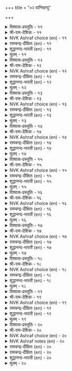 +++
title = "०२ वान्सिऱप्पु"

+++


<details><summary>विश्वास-प्रस्तुतिः - ११</summary>

वान्निण्ड्रु उलगम् वऴङ्गि वरुदलाल्  
तान्अमिऴ्दम् ऎण्ड्रुणरऱ्पाट्रु।     ११
</details>

<details><summary>श्री-राम-देशिकः - ११</summary>

लोकोऽयं जीवति सदा यतो वर्षेण् हेतुना ।  
लोकस्थितिकरं वर्षे ततोऽमृतमिदं विदुः ॥ ११॥
</details>

<details><summary>NVK Ashraf choice (en) - ११</summary>

००११
Rain is deemed a nectar of life
As its unfailing fall sustains the world. *
(Satguru Subramuniyaswami)
</details>

<details><summary>रामचन्द्र-दीक्षितः (en) - ११</summary>

11\. vāṉ niṉṟu ulakam vaḻaṅki varutalāṉ,  
tāṉ amiḻtam eṉṟu uṇaral pāṟṟu.

11\. The world for its existence depends on unfailing rainfall; the rain may well be regarded as the nectar of life.  
</details>

<details><summary>शुद्धानन्द-भारती (en) - ११</summary>

1\. வான்நின்று உலகம் வழங்கி வருதலால்  
தான்அமிழ்தம் என்றுணரற் பாற்று  
The genial rain ambrosia call:  
The world but lasts while rain shall fall.         11  
</details>

<details><summary>मूलम् - ११</summary>

वान्निण्ड्रु उलगम् वऴङ्गि वरुदलाल्  
तान्अमिऴ्दम् ऎण्ड्रुणरऱ्पाट्रु।     ११
</details>

<details><summary>विश्वास-प्रस्तुतिः - १२</summary>

तुप्पार्क्कुत् तुप्पाय तुप्पाक्कित् तुप्पार्क्कुत्  
तुप्पाय तूउम् मऴै।     १२
</details>

<details><summary>श्री-राम-देशिकः - १२</summary>

आहारापेक्षलोकस्य भोज्यं धान्यादिकं बहु ।  
उत्पाथ पेयतामेति स्वयं वर्षे जलात्मना ॥ १२॥
</details>

<details><summary>NVK Ashraf choice (en) - १२</summary>

००१२
Rain is not only a consumable for the consumer
But also begets other consumables.
(K. Kannan)
</details>

<details><summary>रामचन्द्र-दीक्षितः (en) - १२</summary>

12\. tuppārkkut tuppu āya tuppu ākki, tuppārkkut  
tuppu āyatūum maḻai.

12\. The rain is the source of all articles of food that man needs. It becomes his drink too.  
</details>

<details><summary>शुद्धानन्द-भारती (en) - १२</summary>

2\. துப்பார்க்குத் துப்பாய துப்பாக்கித் துப்பார்க்குத்  
துப்பாய தூஉம் மழை  
The rain begets the food we eat  
And forms a food and drink concrete.         12  
</details>

<details><summary>मूलम् - १२</summary>

तुप्पार्क्कुत् तुप्पाय तुप्पाक्कित् तुप्पार्क्कुत्  
तुप्पाय तूउम् मऴै।     १२
</details>

<details><summary>विश्वास-प्रस्तुतिः - १३</summary>

विण्इण्ड्रु पॊय्प्पिन् विरिनीर् वियनुलगत्तु  
उळ्निण्ड्रु उडट्रुम् पसि।      १३
</details>

<details><summary>श्री-राम-देशिकः - १३</summary>

चतुर्भिः सागरैः देशे व्याप्तेपि क्षुदियं स्थिता ।  
प्राणिनो बाधते मेघे यथाकालमवर्षति ॥ १३॥
</details>

<details><summary>NVK Ashraf choice (en) - १३</summary>

००१३
This vast world, with expanse of seas,
Will still suffer with famine if clouds deceive rain.
(N.V.K. Ashraf)
</details>

<details><summary>रामचन्द्र-दीक्षितः (en) - १३</summary>

13\. viṇ iṉṟu poyppiṉ, virinīr viyaṉ ulakattu-  
uḷ niṉṟu uṭaṟṟum paci.

13\. Hunger would stalk abroad and torment this wide sea-girt world were the rims to fail in time.  
</details>

<details><summary>शुद्धानन्द-भारती (en) - १३</summary>

3\. விண்இன்று பொய்ப்பின் விரிநீர் வியனுலகத்து  
உள்நின்று உடற்றும் பசி  
Let clouds their visits stay, and dearth  
Distresses all the sea-girt earth.         13  
</details>

<details><summary>मूलम् - १३</summary>

विण्इण्ड्रु पॊय्प्पिन् विरिनीर् वियनुलगत्तु  
उळ्निण्ड्रु उडट्रुम् पसि।      १३
</details>

<details><summary>विश्वास-प्रस्तुतिः - १४</summary>

एरिन् उऴाअर् उऴवर् पुयल्ऎन्नुम्  
वारि वळङ्गुण्ड्रिक् काल्।      १४
</details>

<details><summary>श्री-राम-देशिकः - १४</summary>

नष्टायां वर्षसम्पत्तौ धान्योत्पादनतत्पराः ।  
लाङ्गलेन भुवं नैव कर्षयेयुः कृषीवलाः ॥ १४॥
</details>

<details><summary>NVK Ashraf choice (en) - १४</summary>

००१४
If that bounty called rain decrease,
Ploughing by ploughmen would also cease.
(N.V.K. Ashraf)
</details>

<details><summary>रामचन्द्र-दीक्षितः (en) - १४</summary>

14\. ēriṉ uḻāar uḻavar, puyal eṉṉum  
vāri vaḷam kuṉṟikkāl.

14\. The cultivators would cease to plough were the clouds’ free supply of water to fail.  
</details>

<details><summary>शुद्धानन्द-भारती (en) - १४</summary>

4\. ஏரின் உழாஅர் உழவர் புயலென்னும்  
வாரி வளங்குன்றிக் கால்  
Unless the fruitful shower descend,  
The ploughman's sacred toil must end.         14  
</details>

<details><summary>मूलम् - १४</summary>

एरिन् उऴाअर् उऴवर् पुयल्ऎन्नुम्  
वारि वळङ्गुण्ड्रिक् काल्।      १४
</details>

<details><summary>विश्वास-प्रस्तुतिः - १५</summary>

कॆडुप्पदूउम् कॆट्टार्क्कुच् चार्वाय्मऱ्ऱाङ्गे  
ऎडुप्पदूउम् ऎल्लाम् मऴै।      १५
</details>

<details><summary>श्री-राम-देशिकः - १५</summary>

वर्षे त्ववर्षत् जगतीं नाशयित्वा कदाचन् ।  
अथ स्वयमनावृष्टि बाधितामपि रक्षति ॥ १५॥
</details>

<details><summary>NVK Ashraf choice (en) - १५</summary>

००१५
Rain holds the power of ruin.
Rain also lifts up those it has ruined.
(Norman Cutler)
</details>

<details><summary>रामचन्द्र-दीक्षितः (en) - १५</summary>

15\. keṭuppatūum, keṭṭārkkuc cārvāy maṟṟu āṅkē  
eṭuppatūum, ellām maḻai.

15\. It is the rain that afflicts man and it is its fall that relieves him.  
</details>

<details><summary>शुद्धानन्द-भारती (en) - १५</summary>

5\. கெடுப்பதூஉங் கெட்டார்க்குச் சார்வாய்மற் றாங்கே  
எடுப்பதூஉம் எல்லாம் மழை  
Destruction it may sometimes pour,  
But only rain can life restore.         15  
</details>

<details><summary>मूलम् - १५</summary>

कॆडुप्पदूउम् कॆट्टार्क्कुच् चार्वाय्मऱ्ऱाङ्गे  
ऎडुप्पदूउम् ऎल्लाम् मऴै।      १५
</details>

<details><summary>विश्वास-प्रस्तुतिः - १६</summary>

विसुम्बिन् तुळिवीऴिन् अल्लाल्मऱ्ऱाङ्गे  
पसुम्बुल् तलैगाण्बु अरिदु।      १६
</details>

<details><summary>श्री-राम-देशिकः - १६</summary>

जलानां बिन्दवो मेघात् न पतेयुर्यदि क्षितौ ।  
लोके द्रष्टुं न शक्यन्ते हरितास्तृणसम्पदः ॥ १६॥
</details>

<details><summary>NVK Ashraf choice (en) - १६</summary>

००१६
If clouds stop dropping raindrops,
Even blades of grass will stop rising. *
(P.S. Sundaram), (N.V.K. Ashraf)
</details>

<details><summary>रामचन्द्र-दीक्षितः (en) - १६</summary>

16\. vicumpiṉ tuḷi vīḻiṉ allāl, maṟṟu āṅkē  
pacum pul talai kāṇpu aritu.

16\. If the clouds were to withhold rain not even a blade of grass would rustle on earth.  
</details>

<details><summary>शुद्धानन्द-भारती (en) - १६</summary>

6\. விசும்பின் துளிவீழின் அல்லால்மற் றாங்கே  
பசும்புல் தலைகாண்பு அரிது  
No grassy blade its head will rear,  
If from the cloud no drop appear.         16  
</details>

<details><summary>मूलम् - १६</summary>

विसुम्बिन् तुळिवीऴिन् अल्लाल्मऱ्ऱाङ्गे  
पसुम्बुल् तलैगाण्बु अरिदु।      १६
</details>

<details><summary>विश्वास-प्रस्तुतिः - १७</summary>

नॆडुङ्गडलुम् तन्नीर्मै कुण्ड्रुम् तडिन्दॆऴिलि  
तान्नल्गा तागि विडिन्।      १७
</details>

<details><summary>श्री-राम-देशिकः - १७</summary>

पीत्वा जलनिधिं लोके यदि मेघो न वर्षति ।  
अगाघोऽप्युदधिस्तेन समृद्धिरहितो भवेत् ॥ १७॥
</details>

<details><summary>NVK Ashraf choice (en) - १७</summary>

००१७
Even the vast sea will lose its richness,
If clouds cease and fail to bestow.
(N.V.K. Ashraf), (J. Narayanaswamy)
</details>

<details><summary>रामचन्द्र-दीक्षितः (en) - १७</summary>

17\. neṭuṅ kaṭalum taṉ nīrmai kuṉṟum, taṭintu eḻili-  
tāṉ nalkātu ākiviṭiṉ.

17\. Even the illimitable deep shrinks if the clouds do not pour and replenish it.  
</details>

<details><summary>शुद्धानन्द-भारती (en) - १७</summary>

7\. நெடுங்கடலும் தன்நீர்மை குன்றும் தடிந்தெழிலி  
தான்நல்கா தாகி விடின்  
The ocean's wealth will waste away,  
Except the cloud its stores repay.         17  
</details>

<details><summary>मूलम् - १७</summary>

नॆडुङ्गडलुम् तन्नीर्मै कुण्ड्रुम् तडिन्दॆऴिलि  
तान्नल्गा तागि विडिन्।      १७
</details>

<details><summary>विश्वास-प्रस्तुतिः - १८</summary>

सिऱप्पॊडु पूसनै सॆल्लादु वानम्  
वऱक्कुमेल् वानोर्क्कुम् ईण्डु।      १८
</details>

<details><summary>श्री-राम-देशिकः - १८</summary>

देवताराधनं नित्यं विशेषादुत्सवादिकम् ।  
लोके नैव प्रवर्तेत मेघो यदि न वर्षति ॥ १८॥
</details>

<details><summary>NVK Ashraf choice (en) - १८</summary>

००१८
If the heavens dry up, the very gods
Will lack festival and worship.
(P.S. Sundaram)
</details>

<details><summary>रामचन्द्र-दीक्षितः (en) - १८</summary>

18\. ciṟappoṭu pūcaṉai cellātu-vāṉam  
vaṟakkumēl, vāṉōrkkum, īṇṭu.

18\. If the rains were to fail there would be no more o£ferings and festivals to the gods.  
</details>

<details><summary>शुद्धानन्द-भारती (en) - १८</summary>

8\. சிறப்பொடு பூசனை செல்லாது வானம்  
வறக்குமேல் வானோர்க்கும் ஈண்டு  
The earth, beneath a barren sky,  
Would offerings for the gods deny.         18  
</details>

<details><summary>मूलम् - १८</summary>

सिऱप्पॊडु पूसनै सॆल्लादु वानम्  
वऱक्कुमेल् वानोर्क्कुम् ईण्डु।      १८
</details>

<details><summary>विश्वास-प्रस्तुतिः - १९</summary>

तानम् तवम्इरण्डुम् तङ्गा वियन्उलगम्  
वानम् वऴङ्गा तॆनिन्।      १९
</details>

<details><summary>श्री-राम-देशिकः - १९</summary>

परार्थमिह यद्दानमात्मार्थञ्चेह यत् तपः ।  
अभयं न भवेल्लोके यदि देवो न वर्षति ॥ १९॥
</details>

<details><summary>NVK Ashraf choice (en) - १९</summary>

००१९
Both charity and penance would cease in this vast world,
Should heavens fail to deliver.
(N.V.K. Ashraf)
</details>

<details><summary>रामचन्द्र-दीक्षितः (en) - १९</summary>

19\. tāṉam tavam iraṇṭum taṅkā, viyaṉ ulakam  
vāṉam vaḻaṅkātu eṉiṉ.

19\. If the rains were to fail, there would neither be alms nor penance on this wide earth.  
</details>

<details><summary>शुद्धानन्द-भारती (en) - १९</summary>

9\. தானம் தவம்இரண்டும் தங்கா வியன்உலகம்  
வானம் வழங்கா தெனின்.  
Were heaven above to fail below  
Nor alms nor penance earth would show.         19  
</details>

<details><summary>मूलम् - १९</summary>

तानम् तवम्इरण्डुम् तङ्गा वियन्उलगम्  
वानम् वऴङ्गा तॆनिन्।      १९
</details>

<details><summary>विश्वास-प्रस्तुतिः - २०</summary>

नीर्इण्ड्रु अमैयादु उलगॆनिन् यार्यार्क्कुम्  
वान्इण्ड्रु अमैयादु ऒऴुक्कु।      २०
</details>

<details><summary>श्री-राम-देशिकः - २०</summary>

जलाभावे लोकयात्रा सर्वेषामेव देहिनाम् ।  
न स्यात्; वर्ष विना नैतत्; सदाचारादिकं तथा ॥ २०॥
</details>

<details><summary>NVK Ashraf choice (en) - २०</summary>

००२०
If the world cannot exist without water,
Neither can water exist without rain. *
(P.S. Sundaram), (Satguru Subramuniyaswami)
</details>

<details><summary>NVK Ashraf notes (en) - २०</summary>

२०. The word "ऒऴुक्कु" could be taken to mean either "conduct/virtue" or "flow/discharge/water". Thus, an alternate, but equally valid translation is: "If life cannot be sustained without water, virtue too depends on rain" - (S.M. Diaz). Using the other meaning, the couplet could also be translated as: "Life cannot exist without water, nor can flowing water without rain" – (N.V.K. Ashraf). 
</details>

<details><summary>रामचन्द्र-दीक्षितः (en) - २०</summary>

20\. nīr iṉṟu amaiyātu ulakueṉiṉ, yāryārkkum  
vāṉ iṉṟu amaiyātu oḻukku.

20\. The world cannot exist without water; there will be no ceaseless supply without rainfall.
</details>

<details><summary>रामचन्द्र-दीक्षितः (en) - २०</summary>

20\. nīr iṉṟu amaiyātu ulakueṉiṉ, yāryārkkum  
vāṉ iṉṟu amaiyātu oḻukku.

20\. The world cannot exist without water; there will be no ceaseless supply without rainfall.

</details>

<details><summary>शुद्धानन्द-भारती (en) - २०</summary>

10\. நீர்இன்று அமையாது உலகெனின் யார்யார்க்கும்  
வான்இன்று அமையாது ஒழுக்கு  
Water is life that comes from rain  
Sans rain our duties go in vain.         20  
</details>

<details><summary>मूलम् - २०</summary>

नीर्इण्ड्रु अमैयादु उलगॆनिन् यार्यार्क्कुम्  
वान्इण्ड्रु अमैयादु ऒऴुक्कु।      २०
</details>
